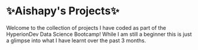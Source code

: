 # **✨Aishapy's Projects✨**

Welcome to the collection of projects I have coded as part of the HyperionDev Data Science Bootcamp! While I am still a beginner this is just a glimpse into what I have learnt over the past 3 months.

